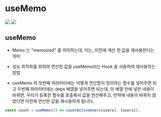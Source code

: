 # useMemo

<img src="https://img.shields.io/badge/JavaScript-FDC813?style=flat&logo=JavaScript&logoColor=black"/>
<img src="https://img.shields.io/badge/React-0080B9?style=flat&logo=React&logoColor=white"/>

## useMemo
* Memo 는 "memoized" 를 의미하는데, 이는, 이전에 계산 한 값을 재사용한다는 의미
* 성능 최적화를 위하여 연산된 값을 useMemo라는 Hook 을 사용하여 재사용하는 방법


* useMemo 의 첫번째 파라미터에는 어떻게 연산할지 정의하는 함수를 넣어주면 되고 두번째 파라미터에는 deps 배열을 넣어주면 되는데, 이 배열 안에 넣은 내용이 바뀌면, 우리가 등록한 함수를 호출해서 값을 연산해주고, 만약에 내용이 바뀌지 않았다면 이전에 연산한 값을 재사용하게 됩니다.


```javascript
const count = useMemo(() => countActiveUsers(users), [users]);
```
